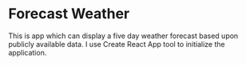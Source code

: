 # Forecast Weather
This is app which can display a five day weather forecast based upon publicly available
data.
I use Create React App tool to initialize the application.

